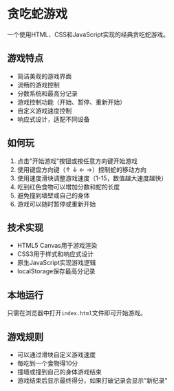 # 贪吃蛇游戏

一个使用HTML、CSS和JavaScript实现的经典贪吃蛇游戏。

## 游戏特点

- 简洁美观的游戏界面
- 流畅的游戏控制
- 分数系统和最高分记录
- 游戏控制功能（开始、暂停、重新开始）
- 自定义游戏速度控制
- 响应式设计，适配不同设备

## 如何玩

1. 点击"开始游戏"按钮或按任意方向键开始游戏
2. 使用键盘方向键（↑ ↓ ← →）控制蛇的移动方向
3. 使用速度滑块调整游戏速度（1-15，数值越大速度越快）
4. 吃到红色食物可以增加分数和蛇的长度
5. 避免撞到墙壁或自己的身体 
6. 游戏可以随时暂停或重新开始


## 技术实现

- HTML5 Canvas用于游戏渲染
- CSS3用于样式和响应式设计
- 原生JavaScript实现游戏逻辑
- localStorage保存最高分记录

## 本地运行

只需在浏览器中打开`index.html`文件即可开始游戏。

## 游戏规则

- 可以通过滑块自定义游戏速度
- 每吃到一个食物得10分
- 撞墙或撞到自己的身体游戏结束
- 游戏结束后显示最终得分，如果打破记录会显示"新纪录"